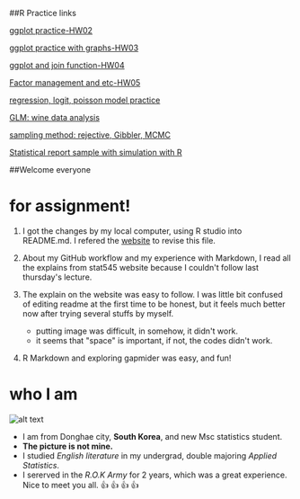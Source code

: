 

##R Practice links

  
[ggplot practice-HW02](https://github.com/aiod01/STAT545-hw-Hyeongcheol-Park/blob/master/Exploratory%20Data%20Analysis/Hw02/Exploring_Gapminder_for_HW2.md) 
  
[ggplot practice with graphs-HW03](https://github.com/aiod01/STAT545-hw-Hyeongcheol-Park/blob/master/Exploratory%20Data%20Analysis/hw03/hw03-hyeongcheol-park.md)
  
[ggplot and join function-HW04](https://github.com/aiod01/STAT545-hw-Hyeongcheol-Park/blob/master/Exploratory%20Data%20Analysis/Hw04/hw04.md) 
  
[Factor management and etc-HW05](https://github.com/aiod01/STAT545-hw-Hyeongcheol-Park/blob/master/Exploratory%20Data%20Analysis/Hw05/hw05.md)
  
[regression, logit, poisson model practice](https://github.com/aiod01/STAT545-hw-Hyeongcheol-Park/blob/master/Generalized%20Linear%20Model/GLM_A2.pdf)
  
[GLM: wine data analysis](https://github.com/aiod01/STAT545-hw-Hyeongcheol-Park/blob/master/Generalized%20Linear%20Model/Wine_Tastes_Analyzing_by_GLM_Methods.pdf)
  
[sampling method: rejective, Gibbler, MCMC](https://github.com/aiod01/STAT545-hw-Hyeongcheol-Park/blob/master/Statistical%20Inference/560_A8.pdf)
  

[Statistical report sample with simulation with R](https://github.com/aiod01/R-Projects-Hyeongcheol-Park/blob/master/Statistical%20Consulting/Cellulose%20Synthase%20Complex%20Velocity%20Analysis%20in%20Wild%20Type%20and%20mor1.pdf)  



##Welcome everyone

# for assignment!

1. I got the changes by my local computer, using R studio into README.md. I refered the [website](https://raw.githubusercontent.com/STAT545-UBC/STAT545-UBC.github.io/master/hw01_sample_readme.md) to revise this file.
 
2. About my GitHub workflow and my experience with Markdown, I read all the explains from stat545 website because I couldn't follow last thursday's lecture. 

3. The explain on the website was easy to follow. I was little bit confused of editing readme at the first time to be honest, but it feels much better now after trying several stuffs by myself.

    - putting image was difficult, in somehow, it didn't work.
    - it seems that "space" is important, if not, the codes didn't work.

4. R Markdown and exploring gapmider was easy, and fun!



# who I am

![alt text](https://pbs.twimg.com/media/DCWipygV0AA6dzi.jpg)

- I am from Donghae city, **South Korea**, and new Msc statistics student. 
- **The picture is not mine.**
- I studied *English literature* in my undergrad, double majoring *Applied Statistics*. 
- I sererved in the *R.O.K Army* for 2 years, which was a great experience. 
Nice to meet you all.
:thumbsup: 
:thumbsup: 
:thumbsup: 
:thumbsup: 
 

  







